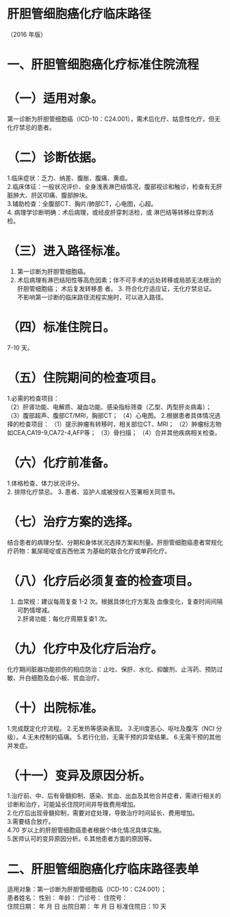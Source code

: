 # 肝胆管细胞癌化疗临床路径  
（2016 年版）  
# 一、肝胆管细胞癌化疗标准住院流程  
# （一）适用对象。  
第一诊断为肝胆管细胞癌（ICD-10：C24.001），需术后化疗、姑息性化疗，但无化疗禁忌的患者。  
# （二）诊断依据。  
1.临床症状：乏力、纳差、腹胀、腹痛、黄疸。  
2.临床体征：一般状况评价、全身浅表淋巴结情况，腹部视诊和触诊，检查有无肝脏肿大、肝区叩痛、腹部肿块。  
3.辅助检查：全腹部CT、胸片/肺部CT，心电图，心超。  
4. 病理学诊断明确：术后病理，或经皮肝穿刺活检，或 淋巴结等转移灶穿刺活检。  
# （三）进入路径标准。  
1. 第一诊断为肝胆管细胞癌。  
2. 术后病理有淋巴结阳性等高危因素；伴不可手术的远处转移或局部无法根治的肝胆管细胞癌； 术后复发转移患 者。 3. 符合化疗适应证，无化疗禁忌证。  
不影响第一诊断的临床路径流程实施时，可以进入路径。  
# （四）标准住院日。  
7-10 天。  
# （五）住院期间的检查项目。  
1.必需的检查项目：  
（2）肝肾功能、电解质、凝血功能、感染指标筛查（乙型、丙型肝炎病毒）； （3）腹部超声、腹部CT/MRI，胸部CT； （4）心电图。 2.根据患者具体情况选择的检查项目： （1）提示肿瘤有转移时，相关部位CT、MRI； （2）肿瘤标志物如CEA,CA19-9,CA72-4,AFP等；  （3）骨扫描； （4）合并其他疾病相关检查。  
# （六）化疗前准备。  
1.体格检查、体力状况评分。  
2. 排除化疗禁忌。 3. 患者、监护人或被授权人签署相关同意书。  
# （七）治疗方案的选择。  
结合患者的病理分型、分期和身体状况选择方案和剂量。肝胆管细胞癌患者常规化疗药物：氟尿嘧啶或吉西他滨 为基础的联合化疗或单药化疗。  
# （八）化疗后必须复查的检查项目。  
1. 血常规：建议每周复查 1-2  次。根据具体化疗方案及 血像变化，复查时间间隔可酌情增减。  
2.肝肾功能：每化疗周期复查1 次。  
# （九）化疗中及化疗后治疗。  
化疗期间脏器功能损伤的相应防治：止吐、保肝、水化、抑酸剂、止泻药、预防过敏、升白细胞及血小板、贫血治疗。  
# （十）出院标准。  
1.完成既定化疗流程。 2.无发热等感染表现。 3.无Ⅲ度恶心、呕吐及腹泻（NCI 分级）。4.无未控制的癌痛。 5.若行化验，无需干预的异常结果。 6.无需干预的其他并发症。  
# （十一）变异及原因分析。  
1.治疗前、中、后有骨髓抑制、感染、贫血、出血及其他合并症者，需进行相关的诊断和治疗，可能延长住院时间并导致费用增加。  
2.化疗后出现骨髓抑制，需要对症处理，导致治疗时间延长、费用增加。  
3.需要结合放疗。  
4.70 岁以上的肝胆管细胞癌患者根据个体化情况具体实施。  
5.医师认可的变异原因分析。6.其他患者方面的原因等。  
# 二、肝胆管细胞癌化疗临床路径表单  
适用对象：第一诊断为肝胆管细胞癌（ICD-10：C24.001）；  
患者姓名：     性别：   年龄：    门诊号：      住院号：  
住院日期：   年   月   日   出院日期：     年    月   日  标准住院日：10 天  
